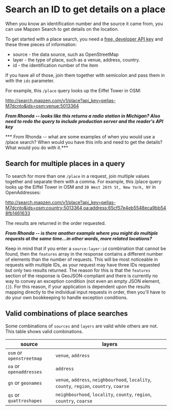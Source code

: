 # Search an ID to get details on a place

When you know an identification number and the source it came from, you can use Mapzen Search to get details on the location.  

To get started with a place search, you need a [free, developer API key](https://mapzen.com/developers) and these three pieces of information:

* source - the data source, such as OpenStreetMap
* layer - the type of place, such as a venue, address, country.
* id - the identification number of the item

If you have all of those, join them together with semicolon and pass them in with the `ids` parameter.  

For example, this `/place` query looks up the Eiffel Tower in OSM:

http://search.mapzen.com/v1/place?api_key=pelias-M7dcnto&ids=osm:venue:5013364

***From Rhonda -- looks like this returns a radio station in Michigan? Also need to redo the query to include production server and the reader's API key***

*** From Rhonda -- what are some examples of when you would use a /place search? When would you have this info and need to get the details? What would you do with it.***

## Search for multiple places in a query

To search for more than one `/place` in a request, join multiple values together and separate them with a comma. For example, this /place query looks up the Eiffel Tower in OSM and `30 West 26th St, New York, NY` in OpenAddresses:

http://search.mapzen.com/v1/place?api_key=pelias-M7dcnto&ids=osm:country:5013364,oa:address:65cf57e4eb5548eca9bb548fb1461633

The results are returned in the order requested.  

***From Rhonda -- is there another example where you might do multiple requests at the same time...in other words, more related locations?***

Keep in mind that if you enter a `source:layer:id` combination that cannot be found, then the `features` array in the response contains a different number of elements than the number of requests. This will be most noticeable in requests with multiple IDs, as your request may have three IDs requested but only two results returned. The reason for this is that the `features` section of the response is GeoJSON-compliant and there is currently no way to convey an exception condition (not even an empty JSON element, `{}`). For this reason, if your application is dependent upon the results mapping directly to the individual input requests in order, then you'll have to do your own bookkeeping to handle exception conditions.  

## Valid combinations of place searches

Some combinations of `sources` and `layers` are valid while others are not. This table shows valid combinations.

source | layers
--- | ---
`osm` or `openstreetmap` | `venue`, `address`
`oa` or `openaddresses` | `address`
`gn` or `geonames` | `venue`, `address`, `neighbourhood`, `locality`, `county`, `region`, `country`, `coarse`
`qs` or `quattroshapes` | `neighbourhood`, `locality`, `county`, `region`, `country`, `coarse`

